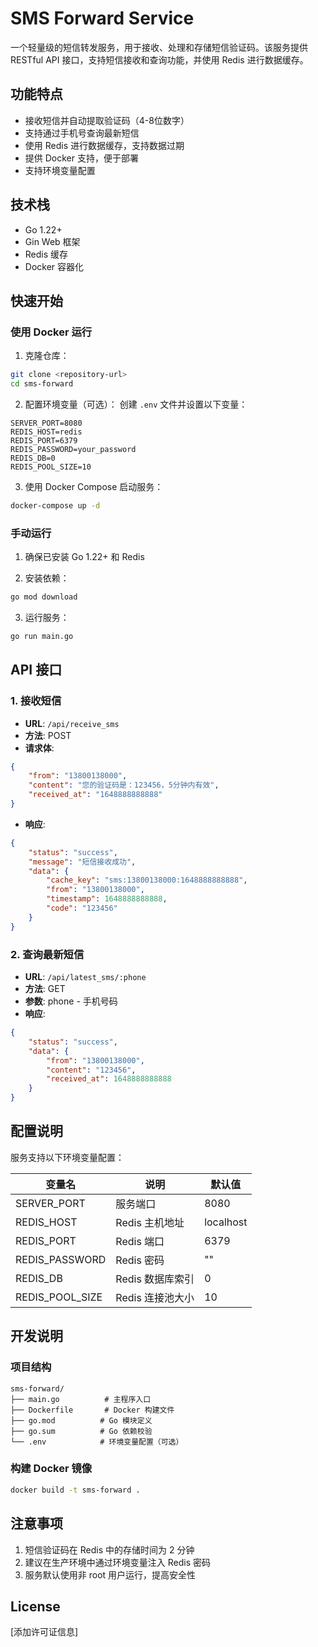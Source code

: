 # SMS Forward Service

一个轻量级的短信转发服务，用于接收、处理和存储短信验证码。该服务提供 RESTful API 接口，支持短信接收和查询功能，并使用 Redis 进行数据缓存。

## 功能特点

- 接收短信并自动提取验证码（4-8位数字）
- 支持通过手机号查询最新短信
- 使用 Redis 进行数据缓存，支持数据过期
- 提供 Docker 支持，便于部署
- 支持环境变量配置

## 技术栈

- Go 1.22+
- Gin Web 框架
- Redis 缓存
- Docker 容器化

## 快速开始

### 使用 Docker 运行

1. 克隆仓库：
```bash
git clone <repository-url>
cd sms-forward
```

2. 配置环境变量（可选）：
创建 `.env` 文件并设置以下变量：
```env
SERVER_PORT=8080
REDIS_HOST=redis
REDIS_PORT=6379
REDIS_PASSWORD=your_password
REDIS_DB=0
REDIS_POOL_SIZE=10
```

3. 使用 Docker Compose 启动服务：
```bash
docker-compose up -d
```

### 手动运行

1. 确保已安装 Go 1.22+ 和 Redis

2. 安装依赖：
```bash
go mod download
```

3. 运行服务：
```bash
go run main.go
```

## API 接口

### 1. 接收短信

- **URL**: `/api/receive_sms`
- **方法**: POST
- **请求体**:
```json
{
    "from": "13800138000",
    "content": "您的验证码是：123456，5分钟内有效",
    "received_at": "1648888888888"
}
```
- **响应**:
```json
{
    "status": "success",
    "message": "短信接收成功",
    "data": {
        "cache_key": "sms:13800138000:1648888888888",
        "from": "13800138000",
        "timestamp": 1648888888888,
        "code": "123456"
    }
}
```

### 2. 查询最新短信

- **URL**: `/api/latest_sms/:phone`
- **方法**: GET
- **参数**: phone - 手机号码
- **响应**:
```json
{
    "status": "success",
    "data": {
        "from": "13800138000",
        "content": "123456",
        "received_at": 1648888888888
    }
}
```

## 配置说明

服务支持以下环境变量配置：

| 变量名 | 说明 | 默认值 |
|--------|------|--------|
| SERVER_PORT | 服务端口 | 8080 |
| REDIS_HOST | Redis 主机地址 | localhost |
| REDIS_PORT | Redis 端口 | 6379 |
| REDIS_PASSWORD | Redis 密码 | "" |
| REDIS_DB | Redis 数据库索引 | 0 |
| REDIS_POOL_SIZE | Redis 连接池大小 | 10 |

## 开发说明

### 项目结构

```
sms-forward/
├── main.go          # 主程序入口
├── Dockerfile       # Docker 构建文件
├── go.mod          # Go 模块定义
├── go.sum          # Go 依赖校验
└── .env            # 环境变量配置（可选）
```

### 构建 Docker 镜像

```bash
docker build -t sms-forward .
```

## 注意事项

1. 短信验证码在 Redis 中的存储时间为 2 分钟
2. 建议在生产环境中通过环境变量注入 Redis 密码
3. 服务默认使用非 root 用户运行，提高安全性

## License

[添加许可证信息]
